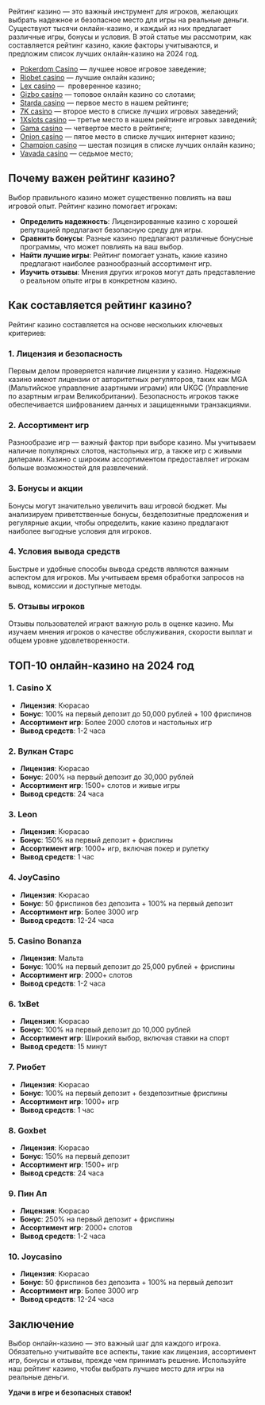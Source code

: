 Рейтинг казино — это важный инструмент для игроков, желающих выбрать надежное и безопасное место для игры на реальные деньги. Существуют тысячи онлайн-казино, и каждый из них предлагает различные игры, бонусы и условия. В этой статье мы рассмотрим, как составляется рейтинг казино, какие факторы учитываются, и предложим список лучших онлайн-казино на 2024 год.

* [Pokerdom Casino](https://brandplay.link/FwVc4f) — лучшее новое игровое заведение;
* [Riobet casino](https://brandplay.link/TnjsxFvH) — лучшие онлайн казино;
* [Lex casino](https://brandplay.link/VMqNXPFs) —  проверенное казино;
* [Gizbo casino](https://brandplay.link/rvzLrVLp) — топовое онлайн казино со слотами;
* [Starda casino](https://brandplay.link/HDcDrxLk) — первое место в нашем рейтинге;
* [7K casino](https://brandplay.link/dd46bNgD) — второе место в списке лучших игровых заведений;
* [1Xslots casino](https://brandplay.link/J2ZbqMPZ) — третье место в нашем рейтинге игровых заведений;
* [Gama casino](https://brandplay.link/RD52jZbL) — четвертое место в рейтинге;
* [Onion casino](https://brandplay.link/8LcS6Djb) — пятое место в списке лучших интернет казино;
* [Champion casino](https://temon-gter.cfd/go/9n8?p56190p303844p3509t17502) — шестая позиция в списке лучших онлайн казино;
* [Vavada casino](https://vavadapartner.pro/?promo=75590753-cc8b-4c4a-8d71-99b7a2293439-jud\&target=register) — седьмое место;



## Почему важен рейтинг казино?

Выбор правильного казино может существенно повлиять на ваш игровой опыт. Рейтинг казино помогает игрокам:

* **Определить надежность**: Лицензированные казино с хорошей репутацией предлагают безопасную среду для игры.
* **Сравнить бонусы**: Разные казино предлагают различные бонусные программы, что может повлиять на ваш выбор.
* **Найти лучшие игры**: Рейтинг помогает узнать, какие казино предлагают наиболее разнообразный ассортимент игр.
* **Изучить отзывы**: Мнения других игроков могут дать представление о реальном опыте игры в конкретном казино.

## Как составляется рейтинг казино?

Рейтинг казино составляется на основе нескольких ключевых критериев:

### 1. Лицензия и безопасность

Первым делом проверяется наличие лицензии у казино. Надежные казино имеют лицензии от авторитетных регуляторов, таких как MGA (Мальтийское управление азартными играми) или UKGC (Управление по азартным играм Великобритании). Безопасность игроков также обеспечивается шифрованием данных и защищенными транзакциями.

### 2. Ассортимент игр

Разнообразие игр — важный фактор при выборе казино. Мы учитываем наличие популярных слотов, настольных игр, а также игр с живыми дилерами. Казино с широким ассортиментом предоставляет игрокам больше возможностей для развлечений.

### 3. Бонусы и акции

Бонусы могут значительно увеличить ваш игровой бюджет. Мы анализируем приветственные бонусы, бездепозитные предложения и регулярные акции, чтобы определить, какие казино предлагают наиболее выгодные условия для игроков.

### 4. Условия вывода средств

Быстрые и удобные способы вывода средств являются важным аспектом для игроков. Мы учитываем время обработки запросов на вывод, комиссии и доступные методы.

### 5. Отзывы игроков

Отзывы пользователей играют важную роль в оценке казино. Мы изучаем мнения игроков о качестве обслуживания, скорости выплат и общем уровне удовлетворенности.

## ТОП-10 онлайн-казино на 2024 год

### 1. **Casino X**

* **Лицензия**: Кюрасао
* **Бонус**: 100% на первый депозит до 50,000 рублей + 100 фриспинов
* **Ассортимент игр**: Более 2000 слотов и настольных игр
* **Вывод средств**: 1-2 часа

### 2. **Вулкан Старс**

* **Лицензия**: Кюрасао
* **Бонус**: 200% на первый депозит до 30,000 рублей
* **Ассортимент игр**: 1500+ слотов и живые игры
* **Вывод средств**: 24 часа

### 3. **Leon**

* **Лицензия**: Кюрасао
* **Бонус**: 150% на первый депозит + фриспины
* **Ассортимент игр**: 1000+ игр, включая покер и рулетку
* **Вывод средств**: 1 час

### 4. **JoyCasino**

* **Лицензия**: Кюрасао
* **Бонус**: 50 фриспинов без депозита + 100% на первый депозит
* **Ассортимент игр**: Более 3000 игр
* **Вывод средств**: 12-24 часа

### 5. **Casino Bonanza**

* **Лицензия**: Мальта
* **Бонус**: 100% на первый депозит до 25,000 рублей + фриспины
* **Ассортимент игр**: 2000+ слотов
* **Вывод средств**: 1-2 часа

### 6. **1xBet**

* **Лицензия**: Кюрасао
* **Бонус**: 100% на первый депозит до 10,000 рублей
* **Ассортимент игр**: Широкий выбор, включая ставки на спорт
* **Вывод средств**: 15 минут

### 7. **Риобет**

* **Лицензия**: Кюрасао
* **Бонус**: 100% на первый депозит + бездепозитные фриспины
* **Ассортимент игр**: 1000+ игр
* **Вывод средств**: 1 час

### 8. **Goxbet**

* **Лицензия**: Кюрасао
* **Бонус**: 150% на первый депозит
* **Ассортимент игр**: 1500+ игр
* **Вывод средств**: 24 часа

### 9. **Пин Ап**

* **Лицензия**: Кюрасао
* **Бонус**: 250% на первый депозит + фриспины
* **Ассортимент игр**: 2000+ слотов
* **Вывод средств**: 1-2 часа

### 10. **Joycasino**

* **Лицензия**: Кюрасао
* **Бонус**: 50 фриспинов без депозита + 100% на первый депозит
* **Ассортимент игр**: Более 3000 игр
* **Вывод средств**: 12-24 часа

## Заключение

Выбор онлайн-казино — это важный шаг для каждого игрока. Обязательно учитывайте все аспекты, такие как лицензия, ассортимент игр, бонусы и отзывы, прежде чем принимать решение. Используйте наш рейтинг казино, чтобы выбрать лучшее место для игры на реальные деньги.

**Удачи в игре и безопасных ставок!**
